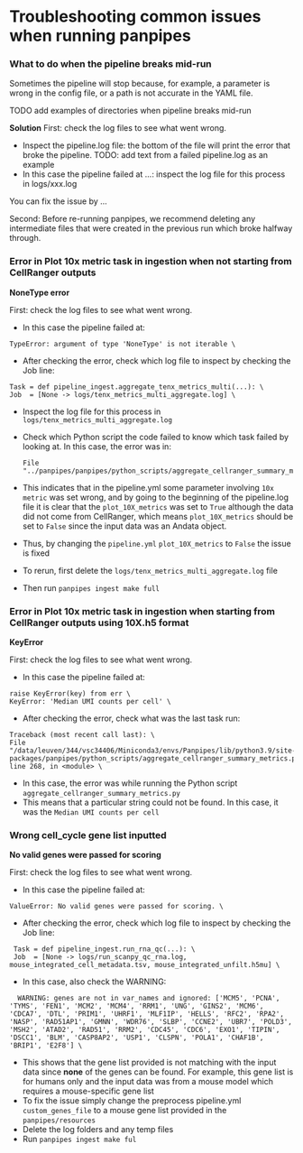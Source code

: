 # Troubleshooting common issues when running panpipes

### What to do when the pipeline breaks mid-run

Sometimes the pipeline will stop because, for example,  a parameter is wrong in the config file, or a path is not
accurate in the YAML file. 

TODO add examples of directories when pipeline breaks mid-run

**Solution**
First: check the log files to see what went wrong.
- Inspect the pipeline.log file: the bottom of the file will print the error that broke the pipeline.
TODO: add text from a failed pipeline.log as an example
- In this case the pipeline failed at ...: inspect the log file for this process in logs/xxx.log

You can fix the issue by ...

Second: Before re-running panpipes, we recommend deleting any intermediate files that were created in the previous run which
broke halfway through.  



### Error in Plot 10x metric task in ingestion when not starting from CellRanger outputs
**NoneType error**

First: check the log files to see what went wrong.
- In this case the pipeline failed at:

```
TypeError: argument of type 'NoneType' is not iterable \
```
- After checking the error, check which log file to inspect by checking the Job line:
```
Task = def pipeline_ingest.aggregate_tenx_metrics_multi(...): \
Job  = [None -> logs/tenx_metrics_multi_aggregate.log] \
```

- Inspect the log file for this process in `logs/tenx_metrics_multi_aggregate.log`
- Check which Python script the code failed to know which task failed by looking at. In this case, the error was in:

  ```
  File "../panpipes/panpipes/python_scripts/aggregate_cellranger_summary_metrics.py"
  ```
- This indicates that in the pipeline.yml some parameter involving `10x metric` was set wrong, and by going to the beginning of the pipeline.log file it is clear that the `plot_10X_metrics` was set to `True` although the data did not come from CellRanger, which means `plot_10X_metrics` should be set to `False` since the input data was an Andata object.
- Thus, by changing the `pipeline.yml` `plot_10X_metrics` to `False` the issue is fixed
- To rerun, first delete the `logs/tenx_metrics_multi_aggregate.log` file
- Then run `panpipes ingest make full`



### Error in Plot 10x metric task in ingestion when starting from CellRanger outputs using 10X.h5 format
**KeyError**

First: check the log files to see what went wrong.
- In this case the pipeline failed at:

```
raise KeyError(key) from err \
KeyError: 'Median UMI counts per cell' \
```

- After checking the error, check what was the last task run:

```
Traceback (most recent call last): \
File "/data/leuven/344/vsc34406/Miniconda3/envs/Panpipes/lib/python3.9/site-packages/panpipes/python_scripts/aggregate_cellranger_summary_metrics.py", line 268, in <module> \
```

- In this case, the error was while running the Python script `aggregate_cellranger_summary_metrics.py`
- This means that a particular string could not be found. In this case, it was the `Median UMI counts per cell`






### Wrong cell_cycle gene list inputted
**No valid genes were passed for scoring**

First: check the log files to see what went wrong.
- In this case the pipeline failed at:
```
ValueError: No valid genes were passed for scoring. \
```

 - After checking the error, check which log file to inspect by checking the Job line:
```
 Task = def pipeline_ingest.run_rna_qc(...): \
 Job  = [None -> logs/run_scanpy_qc_rna.log, mouse_integrated_cell_metadata.tsv, mouse_integrated_unfilt.h5mu] \
```
- In this case, also check the WARNING:

```
  WARNING: genes are not in var_names and ignored: ['MCM5', 'PCNA', 'TYMS', 'FEN1', 'MCM2', 'MCM4', 'RRM1', 'UNG', 'GINS2', 'MCM6', 'CDCA7', 'DTL', 'PRIM1', 'UHRF1', 'MLF1IP', 'HELLS', 'RFC2', 'RPA2', 'NASP', 'RAD51AP1', 'GMNN', 'WDR76', 'SLBP', 'CCNE2', 'UBR7', 'POLD3', 'MSH2', 'ATAD2', 'RAD51', 'RRM2', 'CDC45', 'CDC6', 'EXO1', 'TIPIN', 'DSCC1', 'BLM', 'CASP8AP2', 'USP1', 'CLSPN', 'POLA1', 'CHAF1B', 'BRIP1', 'E2F8'] \
```
- This shows that the gene list provided is not matching with the input data since **none** of the genes can be found. For example, this gene list is for humans only and the input data was from a mouse model which requires a mouse-specific gene list
- To fix the issue simply change the preprocess pipeline.yml `custom_genes_file` to a mouse gene list provided in the `panpipes/resources`
- Delete the log folders and any temp files
- Run `panpipes ingest make ful`

